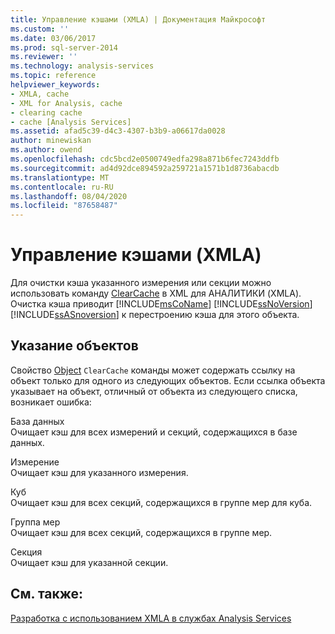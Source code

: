 ```yaml
---
title: Управление кэшами (XMLA) | Документация Майкрософт
ms.custom: ''
ms.date: 03/06/2017
ms.prod: sql-server-2014
ms.reviewer: ''
ms.technology: analysis-services
ms.topic: reference
helpviewer_keywords:
- XMLA, cache
- XML for Analysis, cache
- clearing cache
- cache [Analysis Services]
ms.assetid: afad5c39-d4c3-4307-b3b9-a06617da0028
author: minewiskan
ms.author: owend
ms.openlocfilehash: cdc5bcd2e0500749edfa298a871b6fec7243ddfb
ms.sourcegitcommit: ad4d92dce894592a259721a1571b1d8736abacdb
ms.translationtype: MT
ms.contentlocale: ru-RU
ms.lasthandoff: 08/04/2020
ms.locfileid: "87658487"
---
```

# <a name="managing-caches-xmla"></a>Управление кэшами (XMLA)
  Для очистки кэша указанного измерения или секции можно использовать команду [ClearCache](https://docs.microsoft.com/bi-reference/xmla/xml-elements-commands/clearcache-element-xmla) в XML для АНАЛИТИКИ (XMLA). Очистка кэша приводит [!INCLUDE[msCoName](../../includes/msconame-md.md)] [!INCLUDE[ssNoVersion](../../includes/ssnoversion-md.md)] [!INCLUDE[ssASnoversion](../../includes/ssasnoversion-md.md)] к перестроению кэша для этого объекта.  
  
## <a name="specifying-objects"></a>Указание объектов  
 Свойство [Object](https://docs.microsoft.com/bi-reference/xmla/xml-elements-properties/object-element-xmla) `ClearCache` команды может содержать ссылку на объект только для одного из следующих объектов. Если ссылка объекта указывает на объект, отличный от объекта из следующего списка, возникает ошибка:  
  
 База данных  
 Очищает кэш для всех измерений и секций, содержащихся в базе данных.  
  
 Измерение  
 Очищает кэш для указанного измерения.  
  
 Куб  
 Очищает кэш для всех секций, содержащихся в группе мер для куба.  
  
 Группа мер  
 Очищает кэш для всех секций, содержащихся в группе мер.  
  
 Секция  
 Очищает кэш для указанной секции.  
  
## <a name="see-also"></a>См. также:  
 [Разработка с использованием XMLA в службах Analysis Services](developing-with-xmla-in-analysis-services.md)  
  
  
